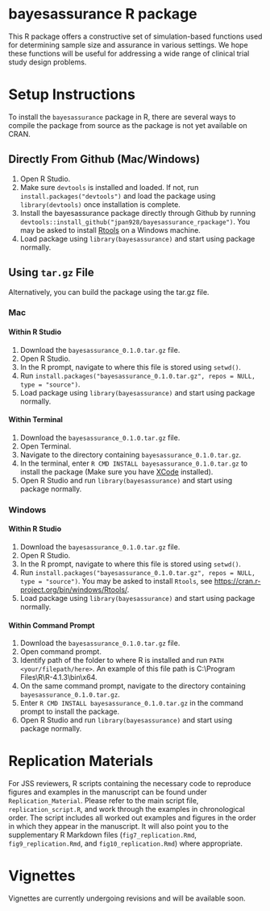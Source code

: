 # bayesassurance R package

This R package offers a constructive set of simulation-based functions
used for determining sample size and assurance in various settings. 
We hope these functions will be useful for addressing a wide range of 
clinical trial study design problems. 

# Setup Instructions

To install the `bayesassurance` package in R, there are several ways to compile the package from
source as the package is not yet available on CRAN. 

## Directly From Github (Mac/Windows)
  1. Open R Studio.
  2. Make sure `devtools` is installed and loaded. If not, run `install.packages("devtools")` and 
  load the package using `library(devtools)` once installation is complete. 
  3. Install the bayesassurance package directly through Github by running
  `devtools::install_github("jpan928/bayesassurance_rpackage")`. 
  You may be asked to install [Rtools](https://cran.rstudio.com/bin/windows/Rtools/)
  on a Windows machine. 
  4. Load package using `library(bayesassurance)` and start using package normally. 


## Using `tar.gz` File

Alternatively, you can build the package using the tar.gz file.

### Mac

#### Within R Studio

  1. Download the `bayesassurance_0.1.0.tar.gz` file. 
  2. Open R Studio.
  3. In the R prompt, navigate to where this file is stored using `setwd()`. 
  4. Run `install.packages("bayesassurance_0.1.0.tar.gz", repos = NULL, type = "source")`. 
  5. Load package using `library(bayesassurance)` and start using package normally. 

#### Within Terminal

  1. Download the `bayesassurance_0.1.0.tar.gz` file.
  2. Open Terminal.
  3. Navigate to the directory containing `bayesassurance_0.1.0.tar.gz`.
  4. In the terminal, enter `R CMD INSTALL bayesassurance_0.1.0.tar.gz` to install the 
  package (Make sure you have [XCode](https://apps.apple.com/us/app/xcode/id497799835?mt=12) 
  installed). 
  5. Open R Studio and run `library(bayesassurance)` and start using package normally. 
  
  
### Windows

#### Within R Studio

  1. Download the `bayesassurance_0.1.0.tar.gz` file. 
  2. Open R Studio.
  3. In the R prompt, navigate to where this file is stored using `setwd()`. 
  4. Run `install.packages("bayesassurance_0.1.0.tar.gz", repos = NULL, type = "source")`.
  You may be asked to install `Rtools`, see https://cran.r-project.org/bin/windows/Rtools/. 
  5. Load package using `library(bayesassurance)` and start using package normally. 
  
  
#### Within Command Prompt

  1. Download the `bayesassurance_0.1.0.tar.gz` file.
  2. Open command prompt.
  3. Identify path of the folder to where R is installed and run `PATH <your/filepath/here>`. 
  An example of this file path is C:\Program Files\R\R-4.1.3\bin\x64. 
  4. On the same command prompt, navigate to the directory containing `bayesassurance_0.1.0.tar.gz`. 
  5. Enter `R CMD INSTALL bayesassurance_0.1.0.tar.gz` in the command prompt to install the 
  package. 
  6. Open R Studio and run `library(bayesassurance)` and start using package normally. 


# Replication Materials

For JSS reviewers, R scripts containing the necessary code to reproduce figures and examples
in the manuscript can be found under `Replication_Material`. Please refer to the main 
script file, `replication_script.R`, and work through the examples in chronological 
order. The script includes all worked out examples and figures in the order in which they 
appear in the manuscript. It will also point you to the supplementary R Markdown files 
(`fig7_replication.Rmd`, `fig9_replication.Rmd`, and `fig10_replication.Rmd`)
where appropriate. 
  
# Vignettes

Vignettes are currently undergoing revisions and will be available soon. 

